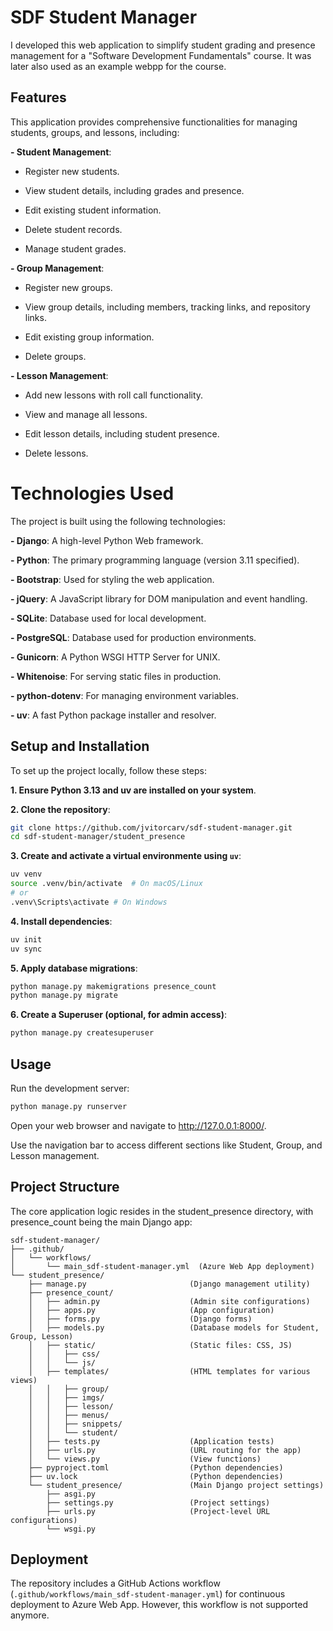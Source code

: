 # SDF Student Manager
I developed this web application to simplify student grading and presence management for a "Software Development Fundamentals" course. It was later also used as an example webpp for the course.

## Features
This application provides comprehensive functionalities for managing students, groups, and lessons, including:

**- Student Management**:

  - Register new students.

  - View student details, including grades and presence.

  - Edit existing student information.

  - Delete student records.

  - Manage student grades.

**- Group Management**:

  - Register new groups.

  - View group details, including members, tracking links, and repository links.

  - Edit existing group information.

  - Delete groups.

**- Lesson Management**:

  - Add new lessons with roll call functionality.

  - View and manage all lessons.

  - Edit lesson details, including student presence.

  - Delete lessons.

# Technologies Used
The project is built using the following technologies:

**- Django**: A high-level Python Web framework.

**- Python**: The primary programming language (version 3.11 specified).

**- Bootstrap**: Used for styling the web application.

**- jQuery**: A JavaScript library for DOM manipulation and event handling.

**- SQLite**: Database used for local development.

**- PostgreSQL**: Database used for production environments.

**- Gunicorn**: A Python WSGI HTTP Server for UNIX.

**- Whitenoise**: For serving static files in production.

**- python-dotenv**: For managing environment variables.

**- uv**: A fast Python package installer and resolver.

## Setup and Installation
To set up the project locally, follow these steps:

**1. Ensure Python 3.13 and uv are installed on your system**.

**2. Clone the repository**:
  ```bash
  git clone https://github.com/jvitorcarv/sdf-student-manager.git
  cd sdf-student-manager/student_presence
  ```

**3. Create and activate a virtual environmente using `uv`**:
  ```bash
  uv venv
  source .venv/bin/activate  # On macOS/Linux
  # or
  .venv\Scripts\activate # On Windows
  ```

**4. Install dependencies**:
  ```bash
  uv init
  uv sync
  ```

**5. Apply database migrations**:
```bash
python manage.py makemigrations presence_count
python manage.py migrate
```


**6. Create a Superuser (optional, for admin access)**:
```bash
python manage.py createsuperuser
```

## Usage
Run the development server:
```bash
python manage.py runserver
```

Open your web browser and navigate to http://127.0.0.1:8000/.

Use the navigation bar to access different sections like Student, Group, and Lesson management.

## Project Structure
The core application logic resides in the student_presence directory, with presence_count being the main Django app:

```
sdf-student-manager/
├── .github/
│   └── workflows/
│       └── main_sdf-student-manager.yml  (Azure Web App deployment)
└── student_presence/
    ├── manage.py                       (Django management utility)
    ├── presence_count/
    │   ├── admin.py                    (Admin site configurations)
    │   ├── apps.py                     (App configuration)
    │   ├── forms.py                    (Django forms)
    │   ├── models.py                   (Database models for Student, Group, Lesson)
    │   ├── static/                     (Static files: CSS, JS)
    │   │   ├── css/
    │   │   └── js/
    │   ├── templates/                  (HTML templates for various views)
    │   │   ├── group/
    │   │   ├── imgs/
    │   │   ├── lesson/
    │   │   ├── menus/
    │   │   ├── snippets/
    │   │   └── student/
    │   ├── tests.py                    (Application tests)
    │   ├── urls.py                     (URL routing for the app)
    │   └── views.py                    (View functions)
    ├── pyproject.toml                  (Python dependencies)
    ├── uv.lock                         (Python dependencies)
    └── student_presence/               (Main Django project settings)
        ├── asgi.py
        ├── settings.py                 (Project settings)
        ├── urls.py                     (Project-level URL configurations)
        └── wsgi.py
```

## Deployment
The repository includes a GitHub Actions workflow (`.github/workflows/main_sdf-student-manager.yml`) for continuous deployment to Azure Web App. However, this workflow is not supported anymore.
